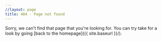 ```yaml
---
//layout: page
title: 404 - Page not found
---
```


Sorry, we can't find that page that you're looking for. You can try take for a look by going [back to the homepage]({{ site.baseurl }}/).
